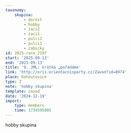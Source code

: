 ```yaml
---
taxonomy:
    skupina:
        - dorost
        - hobby
        - zaci2
        - zaci1
        - pulci2
        - pulci1
        - zabicky
id: 2025-race_2197
start: '2025-09-13'
end: '2025-09-13'
title: '9. JML: krátká „pořádáme'
link: 'http://oris.orientacnisporty.cz/Zavod?id=8974'
place: Kohoutovice
type: Z
note: 'hobby skupina'
template: zavod
date: '2024-12-19'
import:
    type: members
    time: 1734595805
---
```


hobby skupina
